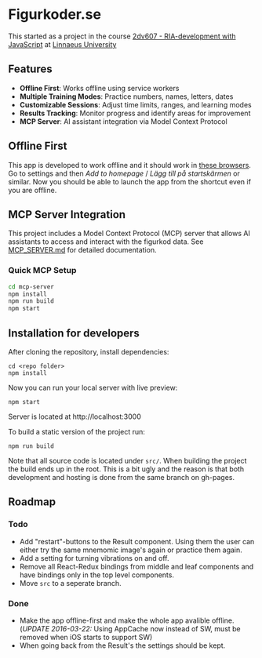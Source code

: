 # Figurkoder.se
This started as a project in the course [2dv607 - RIA-development with JavaScript](https://coursepress.lnu.se/kurs/ria-utveckling-med-javascript/) at [Linnaeus University](https://coursepress.lnu.se/program/webbprogrammerare/)

## Features

- **Offline First**: Works offline using service workers
- **Multiple Training Modes**: Practice numbers, names, letters, dates
- **Customizable Sessions**: Adjust time limits, ranges, and learning modes
- **Results Tracking**: Monitor progress and identify areas for improvement
- **MCP Server**: AI assistant integration via Model Context Protocol

## Offline First
This app is developed to work offline and it should work in [these browsers](http://caniuse.com/#search=service%20workers). Go to settings and then _Add to homepage_ / _Lägg till på startskärmen_ or similar. Now you should be able to launch the app from the shortcut even if you are offline.

## MCP Server Integration

This project includes a Model Context Protocol (MCP) server that allows AI assistants to access and interact with the figurkod data. See [MCP_SERVER.md](MCP_SERVER.md) for detailed documentation.

### Quick MCP Setup
```bash
cd mcp-server
npm install
npm run build
npm start
```


## Installation for developers
After cloning the repository, install dependencies:
```
cd <repo folder>
npm install
```

Now you can run your local server with live preview:
```
npm start
```
Server is located at http://localhost:3000

To build a static version of the project run:
```
npm run build
```

Note that all source code is located under `src/`. When building the project the build ends up in the root. This is a bit ugly and the reason is that both development and hosting is done from the same branch on gh-pages.

## Roadmap

### Todo

 - Add "restart"-buttons to the Result component. Using them the user can either try the same mnemomic image's again or practice them again.
 - Add a setting for turning vibrations on and off.
 - Remove all React-Redux bindings from middle and leaf components and have bindings only in the top level components.
 - Move `src` to a seperate branch.

### Done

 - Make the app offline-first and make the whole app avalible offline. (*UPDATE 2016-03-22:* Using AppCache now instead of SW, must be removed when iOS starts to support SW)
 - When going back from the Result's the settings should be kept.
